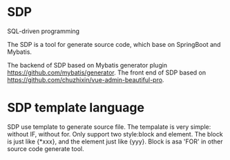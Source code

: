 # SDP
SQL-driven programming

The SDP is a tool for generate source code, which base on SpringBoot and Mybatis.

The backend of SDP based on Mybatis generator plugin https://github.com/mybatis/generator.
The front end of SDP based on https://github.com/chuzhixin/vue-admin-beautiful-pro.

# SDP template language
SDP use template to generate source file.
The tempalate is very simple: without IF, without for. Only support two style:block and element.
The block is just like {*xxx}, and the element just like {yyy}.
Block is asa 'FOR' in other source code generate tool.
